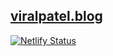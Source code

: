 ## [viralpatel.blog](https://viralpatel.blog)

[![Netlify Status](https://api.netlify.com/api/v1/badges/b1267c6b-0831-4b9a-a5c2-eb2fd1f9dbdb/deploy-status)](https://app.netlify.com/sites/agitated-kalam-29ac51/deploys)